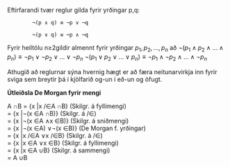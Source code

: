 Eftirfarandi tvær reglur gilda fyrir yrðingar p,q:

			¬(p ∧ q) ≡ ¬p ∨ ¬q
			
			¬(p ∨ q) ≡ ¬p ∧ ¬q

Fyrir heiltölu n≥2gildir almennt fyrir yrðingar $p_1,p_2,...,p_n$ að
		$¬(p_1 ∧ p_2 ∧...∧ p_n) ≡ ¬p_1 ∨ ¬p_2 ∨...∨ ¬p_n$
		$¬(p_1 ∨ p_2 ∨...∨ p_n) ≡ ¬p_1 ∧ ¬p_2 ∧...∧ ¬p_n$
		
Athugið að reglurnar sýna hvernig hægt er að færa neitunarvirkja inn fyrir sviga sem breytir þá í kjölfarið og-un í eð-un og öfugt.

**Útleiðsla De Morgan fyrir mengi**

A ∩B = {x |x /∈A ∩B} 	(Skilgr. á fyllimengi)  
= {x |¬(x ∈A ∩B)} 		(Skilgr. á /∈)  
= {x |¬(x ∈A ∧x ∈B)} 	(Skilgr. á sniðmengi)  
= {x |¬(x ∈A) ∨¬(x ∈B)} (De Morgan f. yrðingar)  
= {x |x /∈A ∨x /∈B} 	(Skilgr. á /∈)  
= {x |x ∈A ∨x ∈B} 		(Skilgr. á fyllimengi)  
= {x |x ∈A ∪B} 			(Skilgr. á sammengi)  
= A ∪B
